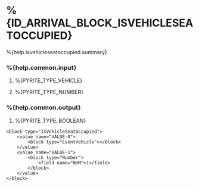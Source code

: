 # %{ID_ARRIVAL_BLOCK_ISVEHICLESEATOCCUPIED}

%{help.isvehicleseatoccupied.summary}

### %{help.common.input}

1. %{PYRITE_TYPE_VEHICLE}

2. %{PYRITE_TYPE_NUMBER}

### %{help.common.output}

1. %{PYRITE_TYPE_BOOLEAN}

```
<block type="IsVehicleSeatOccupied">
    <value name="VALUE-0">
        <block type="EventVehicle"></block>
    </value>
    <value name="VALUE-1">
        <block type="Number">
            <field name="NUM">1</field>
        </block>
    </value>
</block>
```
